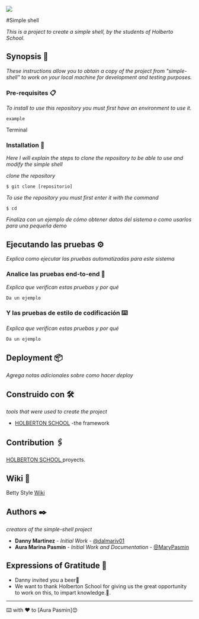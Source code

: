 ![](https://trinityventures.com/uploads/images/portfolio/_270xAUTO_crop_center-center/Holberton-3.png)

#Simple shell

_This is a project to create a simple shell, by the students of Holberto School._

## Synopsis 🚀

_These instructions allow you to obtain a copy of the project from
"simple-shell" to work on your local machine for development and testing purposes._

### Pre-requisites 📋

_To install to use this repository you must first have an environment to use it._

```
example
```
Terminal

### Installation 🔧

_Here I will explain the steps to clone the repository to be able to use and modify the simple shell_

_clone the repository_

```
$ git clone [repositorio]
```

_To use the repository you must first enter it with the command_

```
$ cd
```

_Finaliza con un ejemplo de cómo obtener datos del sistema o como usarlos para una pequeña demo_

## Ejecutando las pruebas ⚙️

_Explica como ejecutar las pruebas automatizadas para este sistema_

### Analice las pruebas end-to-end 🔩

_Explica que verifican estas pruebas y por qué_

```
Da un ejemplo
```

### Y las pruebas de estilo de codificación ⌨️

_Explica que verifican estas pruebas y por qué_

```
Da un ejemplo
```

## Deployment 📦

_Agrega notas adicionales sobre como hacer deploy_

## Construido con 🛠️

_tools that were used to create the project_

* [HOLBERTON SCHOOL](https://intranet.hbtn.io/concepts/75) -the framework

## Contribution 🖇️

[HOLBERTON SCHOOL ](https://intranet.hbtn.io/projects/235)proyects.

## Wiki 📖

Betty Style [Wiki](https://github.com/holbertonschool/Betty/wiki)

## Authors ✒️

_creators of the simple-shell project_

* **Danny Martinez** - *Initial Work* - [@dalmariv01](https://github.com/danny099)
* **Aura Marina Pasmin** - *Initial Work and Documentation* - [@MaryPasmin](https://github.com/auraPasmin)
 


## Expressions of Gratitude 🎁

* Danny invited you a beer🍺
*  We want to thank Holberton School for giving us the great opportunity to work on this, to impart knowledge.🐙.




---
⌨️ with ❤️ to [Aura Pasmin]😊
